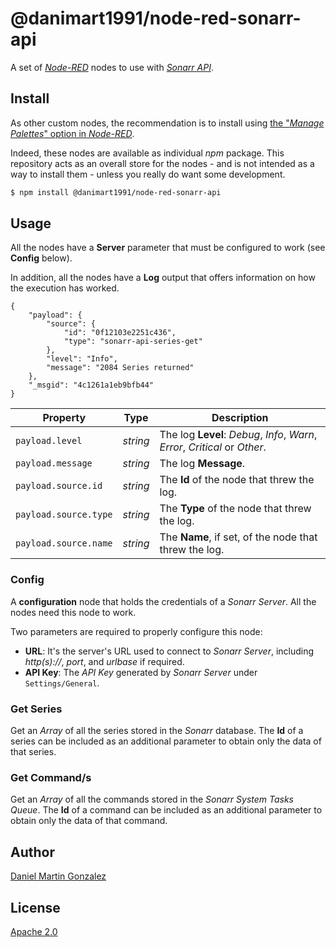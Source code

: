 # @danimart1991/node-red-sonarr-api

A set of [_Node-RED_](http://nodered.org/) nodes to use with [_Sonarr API_](https://sonarr.tv/).

## Install

As other custom nodes, the recommendation is to install using [the "_Manage Palettes_" option in _Node-RED_](https://nodered.org/docs/user-guide/runtime/adding-nodes).

Indeed, these nodes are available as individual _npm_ package. This repository acts as an overall store for the nodes - and is not intended as a way to install them - unless you really do want some development.

```bash
$ npm install @danimart1991/node-red-sonarr-api
```

## Usage

All the nodes have a **Server** parameter that must be configured to work (see **Config** below).

In addition, all the nodes have a **Log** output that offers information on how the execution has worked.

```jsonc
{
    "payload": {
        "source": {
            "id": "0f12103e2251c436",
            "type": "sonarr-api-series-get"
        },
        "level": "Info",
        "message": "2084 Series returned"
    },
    "_msgid": "4c1261a1eb9bfb44"
}
```

| Property              | Type     | Description                                                                 |
| --------------------- | -------- | --------------------------------------------------------------------------- |
| `payload.level`       | _string_ | The log **Level**: _Debug_, _Info_, _Warn_, _Error_, _Critical_ or _Other_. |
| `payload.message`     | _string_ | The log **Message**.                                                        |
| `payload.source.id`   | _string_ | The **Id** of the node that threw the log.                                  |
| `payload.source.type` | _string_ | The **Type** of the node that threw the log.                                |
| `payload.source.name` | _string_ | The **Name**, if set, of the node that threw the log.                       |

### Config

A **configuration** node that holds the credentials of a _Sonarr Server_. All the nodes need this node to work.

Two parameters are required to properly configure this node:

- **URL**: It's the server's URL used to connect to _Sonarr Server_, including _http(s)://_, _port_, and _urlbase_ if required.
- **API Key**: The _API Key_ generated by _Sonarr Server_ under `Settings/General`.

### Get Series

Get an _Array_ of all the series stored in the _Sonarr_ database. The **Id** of a series can be included as an additional parameter to obtain only the data of that series.

### Get Command/s

Get an _Array_ of all the commands stored in the _Sonarr System Tasks Queue_. The **Id** of a command can be included as an additional parameter to obtain only the data of that command.

## Author

[Daniel Martin Gonzalez](https://danielmartingonzalez.com)

## License

[Apache 2.0](LICENSE)
